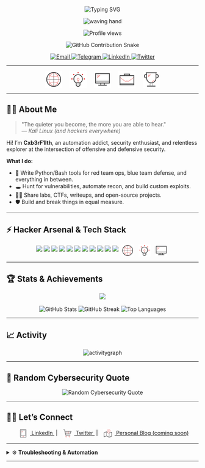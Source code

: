 <p align="center">
  <img src="https://readme-typing-svg.demolab.com?font=Fira+Code&size=32&pause=1500&color=00F7FF&center=true&vCenter=true&width=900&lines=Welcome+to+Cxb3rf1lth+Security!;Red+Teamer+%7C+Blue+Teamer+%7C+Innovator;Automate.+Exploit.+Defend." alt="Typing SVG" />
</p>
<p align="center">

<p align="center">
  <img src="https://media.giphy.com/media/hvRJCLFzcasrR4ia7z/giphy.gif" width="55" alt="waving hand" />
</p>

<p align="center">
  <img src="https://komarev.com/ghpvc/?username=Cxb3rF1lthSec&style=for-the-badge&color=blueviolet" alt="Profile views" />
</p>

<p align="center">
  <picture>
    <source media="(prefers-color-scheme: dark)" srcset="https://raw.githubusercontent.com/Cxb3rF1lthSec/Cxb3rF1lthSec/output/dist/github-snake-dark.svg" />
    <source media="(prefers-color-scheme: light)" srcset="https://raw.githubusercontent.com/Cxb3rF1lthSec/Cxb3rF1lthSec/output/dist/github-snake.svg" />
    <img alt="GitHub Contribution Snake" src="https://raw.githubusercontent.com/Cxb3rF1lthSec/Cxb3rF1lthSec/output/dist/github-snake-dark.svg" />
  </picture>
</p>

<!-- === CONTACT ME === -->
<p align="center">
  <a href="mailto:your.email@example.com">
    <img src="https://img.shields.io/badge/Email-D14836?style=for-the-badge&logo=gmail&logoColor=white" alt="Email"/>
  </a>
  <a href="https://t.me/yourtelegramusername">
    <img src="https://img.shields.io/badge/Telegram-2CA5E0?style=for-the-badge&logo=telegram&logoColor=white" alt="Telegram"/>
  </a>
  <a href="https://www.linkedin.com/in/cyb3rfilthsec/">
    <img src="https://img.shields.io/badge/LinkedIn-Connect-blue?logo=linkedin&style=for-the-badge" alt="LinkedIn"/>
  </a>
  <a href="https://twitter.com/Cyb3rFilthSec">
    <img src="https://img.shields.io/twitter/follow/Cyb3rFilthSec?color=1da1f2&logo=twitter&style=for-the-badge" alt="Twitter" />
  </a>
</p>

---

<!-- === CYBERSEC ICON BANNER === -->
<p align="center">
  <img src="https://raw.githubusercontent.com/Cxb3rF1lthSec/Cxb3rF1lthSec/main/network-svgrepo-com.svg" alt="Network" width="44" style="vertical-align:middle;margin:0 8px;" />
  <img src="https://raw.githubusercontent.com/Cxb3rF1lthSec/Cxb3rF1lthSec/main/creativity-svgrepo-com.svg" alt="Creativity" width="44" style="vertical-align:middle;margin:0 8px;" />
  <img src="https://raw.githubusercontent.com/Cxb3rF1lthSec/Cxb3rF1lthSec/main/computer-svgrepo-com.svg" alt="Computer" width="44" style="vertical-align:middle;margin:0 8px;" />
  <img src="https://raw.githubusercontent.com/Cxb3rF1lthSec/Cxb3rF1lthSec/main/business-svgrepo-com.svg" alt="Business" width="44" style="vertical-align:middle;margin:0 8px;" />
  <img src="https://raw.githubusercontent.com/Cxb3rF1lthSec/Cxb3rF1lthSec/main/trophy-svgrepo-com.svg" alt="Trophy" width="44" style="vertical-align:middle;margin:0 8px;" />
</p>

---

## 🕵️‍♂️ About Me

> "The quieter you become, the more you are able to hear."  
> _— Kali Linux (and hackers everywhere)_

Hi! I’m **Cxb3rF1lth**, an automation addict, security enthusiast, and relentless explorer at the intersection of offensive and defensive security.

**What I do:**
- 🐍 Write Python/Bash tools for red team ops, blue team defense, and everything in between.
- 🕳️ Hunt for vulnerabilities, automate recon, and build custom exploits.
- 🧑‍💻 Share labs, CTFs, writeups, and open-source projects.
- 🛡️ Build and break things in equal measure.

---

## ⚡ Hacker Arsenal & Tech Stack

<p align="center">
  <img src="https://img.shields.io/badge/Python-3776AB?style=for-the-badge&logo=python&logoColor=white"/>
  <img src="https://img.shields.io/badge/Bash-4EAA25?style=for-the-badge&logo=gnu-bash&logoColor=white"/>
  <img src="https://img.shields.io/badge/JavaScript-F7DF1E?style=for-the-badge&logo=javascript&logoColor=black"/>
  <img src="https://img.shields.io/badge/Linux-FCC624?style=for-the-badge&logo=linux&logoColor=black"/>
  <img src="https://img.shields.io/badge/Arch-1793D1?style=for-the-badge&logo=arch-linux&logoColor=white"/>
  <img src="https://img.shields.io/badge/PowerShell-5391FE?style=for-the-badge&logo=powershell&logoColor=white"/>
  <img src="https://img.shields.io/badge/Nmap-4682B4?style=for-the-badge&logo=nmap&logoColor=white"/>
  <img src="https://img.shields.io/badge/Wireshark-1679A7?style=for-the-badge&logo=wireshark&logoColor=white"/>
  <img src="https://img.shields.io/badge/Metasploit-4A4A4A?style=for-the-badge&logo=metasploit&logoColor=white"/>
  <img src="https://img.shields.io/badge/Networking-008080?style=for-the-badge"/>
  <img src="https://img.shields.io/badge/Exploit%20Development-red?style=for-the-badge"/>
  <img src="https://raw.githubusercontent.com/Cxb3rF1lthSec/Cxb3rF1lthSec/main/network-svgrepo-com.svg" alt="Network" width="32" style="vertical-align:middle;margin:0 4px;" />
  <img src="https://raw.githubusercontent.com/Cxb3rF1lthSec/Cxb3rF1lthSec/main/creativity-svgrepo-com.svg" alt="Creativity" width="32" style="vertical-align:middle;margin:0 4px;" />
  <img src="https://raw.githubusercontent.com/Cxb3rF1lthSec/Cxb3rF1lthSec/main/computer-svgrepo-com.svg" alt="Computer" width="32" style="vertical-align:middle;margin:0 4px;" />
</p>

---

## 🏆 Stats & Achievements

<p align="center">
  <img src="https://github-profile-trophy.vercel.app/?username=Cxb3rF1lthSec&theme=radical&no-frame=true&row=1&margin-w=30" />
</p>

<p align="center">
  <img src="https://github-readme-stats.vercel.app/api?username=Cxb3rF1lthSec&show_icons=true&theme=radical" alt="GitHub Stats"/>
  <img src="https://github-readme-streak-stats.herokuapp.com/?user=Cxb3rF1lthSec&theme=radical" alt="GitHub Streak"/>
  <img src="https://github-readme-stats.vercel.app/api/top-langs/?username=Cxb3rF1lthSec&layout=compact&theme=radical" alt="Top Languages"/>
</p>

---

## 📈 Activity

<p align="center">
  <img src="https://github-readme-activity-graph.vercel.app/graph?username=Cxb3rF1lthSec&theme=radical" alt="activitygraph" />
</p>

---

## 💬 Random Cybersecurity Quote

<!--
If the below quote widget isn't working, try these alternatives:
1. Use https://quotes-github-readme.vercel.app/api?type=horizontal&theme=radical
2. Or manually add a favorite quote as markdown
-->

<p align="center">
  <img src="https://quotes-github-readme.vercel.app/api?type=horizontal&theme=radical" alt="Random Cybersecurity Quote" />
</p>

---

## 🧑‍💻 Let’s Connect

<p align="center">
  <a href="https://www.linkedin.com/in/cyb3rfilthsec/" title="LinkedIn">
    <img src="https://raw.githubusercontent.com/Cxb3rF1lthSec/Cxb3rF1lthSec/main/cell-phone-svgrepo-com.svg" alt="Phone" width="24" style="vertical-align:middle;margin:0 6px;"/>
    LinkedIn
  </a>
  &nbsp;|&nbsp;
  <a href="https://twitter.com/Cyb3rFilthSec" title="Twitter">
    <img src="https://raw.githubusercontent.com/Cxb3rF1lthSec/Cxb3rF1lthSec/main/conversation-svgrepo-com.svg" alt="Chat" width="24" style="vertical-align:middle;margin:0 6px;"/>
    Twitter
  </a>
  &nbsp;|&nbsp;
  <a href="https://cyberfilthsec.com" title="Blog">
    <img src="https://raw.githubusercontent.com/Cxb3rF1lthSec/Cxb3rF1lthSec/main/address-svgrepo-com.svg" alt="Site" width="24" style="vertical-align:middle;margin:0 6px;"/>
    Personal Blog (coming soon)
  </a>
</p>

---

<details>
<summary>⚙️ <b>Troubleshooting & Automation</b></summary>

- <b>SVGs not displaying?</b>  
  - Make sure you’ve uploaded the SVG files to your <code>main</code> branch and the <code>&lt;img src=...&gt;</code> paths are correct.
  - Example:  
    <code>&lt;img src="https://raw.githubusercontent.com/Cxb3rF1lthSec/Cxb3rF1lthSec/main/network-svgrepo-com.svg" width="32"/&gt;</code>

- <b>Contribution snake doesn't show?</b>  
  - The GitHub Action workflow will automatically generate and update the snake SVG.
  - Confirm the workflow ran successfully (in the Actions tab) and that <code>output/dist/github-snake-dark.svg</code> exists in the <code>output</code> branch.
  - The README will always reference the latest SVG in <code>output/dist</code>.

- <b>Widgets and Stats?</b>  
  - All stats, trophies, and activity graphs update automatically via their respective APIs/services.
  - No manual refresh needed!

- <b>Quote widget not loading?</b>  
  - Try a different quote provider (see the commented alternatives above).
  - Or add a favorite quote directly as markdown for a personal touch.

</details>

---

<!--
GitHub Contribution Snake Generator: https://github.com/Platane/snk
Badges: https://shields.io/
Stats: https://github.com/anuraghazra/github-readme-stats
Trophy: https://github.com/ryo-ma/github-profile-trophy
Activity Graph: https://github.com/Ashutosh00710/github-readme-activity-graph
Random Quote: https://quotes-github-readme.vercel.app/
SVG Icons: https://www.svgrepo.com/
-->
